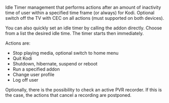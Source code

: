 Idle Timer management that performs actions after an amount of inactivity time of user within a specified time frame (or always) for Kodi. Optional switch off the TV with CEC on all actions (must supported on both devices).

You can also quickly set an idle timer by calling the addon directly. Choose from a list the desired idle time. The timer starts then immediately.

Actions are:
* Stop playing media, optional switch to home menu
* Quit Kodi
* Shutdown, hibernate, suspend or reboot
* Run a specified addon
* Change user profile
* Log off user

Optionally, there is the possibility to check an active PVR recorder. If this is the case, the actions that cancel a recording are postponed.
